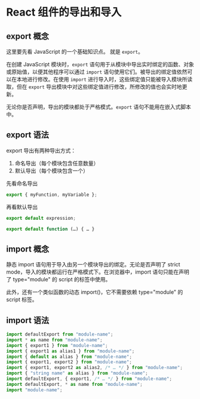 # React 组件的导出和导入

## export 概念

这里要先看 JavaScript 的一个基础知识点。 就是 `export`。

在创建 JavaScript 模块时，`export` 语句用于从模块中导出实时绑定的函数、对象或原始值，以便其他程序可以通过 `import` 语句使用它们。被导出的绑定值依然可以在本地进行修改。在使用 `import` 进行导入时，这些绑定值只能被导入模块所读取，但在 `export` 导出模块中对这些绑定值进行修改，所修改的值也会实时地更新。

无论你是否声明，导出的模块都处于严格模式。`export` 语句不能用在嵌入式脚本中。

## export 语法

export 导出有两种导出方式：

1. 命名导出（每个模块包含任意数量）
2. 默认导出（每个模块包含一个）

先看命名导出

```js
export { myFunction, myVariable };
```

再看默认导出

```js
export default expression;

export default function (…) { … } 
```

## import 概念

静态 import 语句用于导入由另一个模块导出的绑定。无论是否声明了 strict mode，导入的模块都运行在严格模式下。在浏览器中，import 语句只能在声明了 type="module" 的 script 的标签中使用。

此外，还有一个类似函数的动态 import()，它不需要依赖 type="module" 的 script 标签。

## import 语法

```js
import defaultExport from "module-name";
import * as name from "module-name";
import { export1 } from "module-name";
import { export1 as alias1 } from "module-name";
import { default as alias } from "module-name";
import { export1, export2 } from "module-name";
import { export1, export2 as alias2, /* … */ } from "module-name";
import { "string name" as alias } from "module-name";
import defaultExport, { export1, /* … */ } from "module-name";
import defaultExport, * as name from "module-name";
import "module-name";
```

